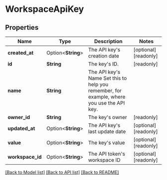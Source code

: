 # WorkspaceApiKey

## Properties

Name | Type | Description | Notes
------------ | ------------- | ------------- | -------------
**created_at** | Option<**String**> | The API key's creation date | [optional][readonly]
**id** | **String** | The key's ID. | [readonly]
**name** | **String** | The API key's Name  Set this to help you remember, for example, where you use the API key. | 
**owner_id** | **String** | The key's owner | [readonly]
**updated_at** | Option<**String**> | The API key's last update date | [optional][readonly]
**value** | Option<**String**> | The key's value | [optional][readonly]
**workspace_id** | Option<**String**> | The API token's workspace ID | [optional][readonly]

[[Back to Model list]](../README.md#documentation-for-models) [[Back to API list]](../README.md#documentation-for-api-endpoints) [[Back to README]](../README.md)


